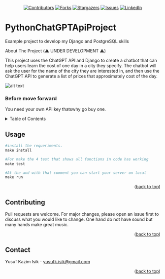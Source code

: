<div id="top"></div>

<div align="center">

[![Contributors][contributors-shield]][contributors-url] [![Forks][forks-shield]][forks-url] [![Stargazers][stars-shield]][stars-url] [![Issues][issues-shield]][issues-url] [![LinkedIn][linkedin-shield]][linkedin-url]

</div>

# PythonChatGPTApiProject
Example project to develop my Django and PostgreSQL skills

About The Project (⚠️ UNDER DEVELOPMENT ⚠️)

This project uses the ChatGPT API and Django to create a chatbot that can help users learn the cost of one day in a city they specify. 
The chatbot will ask the user for the name of the city they are interested in, and then use the ChatGPT API to generate a list of prices that approximately cost of the day.

![alt text](https://github.com/YusufKISIK/PythonChatGPTApiProject/runninggif.gif)

### Before move forward
You need your own API key thatswhy go buy one.



<!-- TABLE OF CONTENTS -->
<details>
  <summary>Table of Contents</summary>
  <ol>
    <li>
      <a href="#about-the-project">About The Project</a>
      <ul>
        <li><a href="#built-with">Built With</a></li>
      </ul>
    </li>
    <li>
      <a href="#getting-started">Getting Started</a>
      <ul>
        <li><a href="#prerequisites">Prerequisites</a></li>
        <li><a href="#installation">Installation</a></li>
      </ul>
    </li>
    <li><a href="#usage">Usage</a></li>
    <li><a href="#contributing">Contributing</a></li>
    <li><a href="#contact">Contact</a></li>
  </ol>
</details>


<!-- Usage -->
## Usage


```python
#install the requeriments.
make install

#For make the 4 test that shows all functions in code has working
make test

#At the and with that comment you can start your server on local
make run
```
<!-- CONTRIBUTING -->

<p align="right">(<a href="#top">back to top</a>)</p>

## Contributing

Pull requests are welcome. For major changes, please open an issue first
to discuss what you would like to change. 
One hand do not have sound but many hands make great music.

<p align="right">(<a href="#top">back to top</a>)</p>

<!-- Contact -->

## Contact

Yusuf Kazim Isik - yusufk.isik@gmail.com

<p align="right">(<a href="#top">back to top</a>)</p>



[contributors-shield]: https://img.shields.io/github/contributors/YusufKISIK/PythonChatGPTApiProject.svg?style=for-the-badge
[contributors-url]: https://github.com/YusufKISIK/PythonChatGPTApiProject/graphs/contributors
[forks-shield]: https://img.shields.io/github/forks/YusufKISIK/PythonChatGPTApiProject.svg?style=for-the-badge
[forks-url]: https://github.com/YusufKISIK/PythonChatGPTApiProject/network/members
[stars-shield]: https://img.shields.io/github/stars/YusufKISIK/PythonChatGPTApiProject.svg?style=for-the-badge
[stars-url]: https://github.com/YusufKISIK/PythonChatGPTApiProject/stargazers
[issues-shield]: https://img.shields.io/github/issues/YusufKISIK/PythonChatGPTApiProject.svg?style=for-the-badge
[issues-url]: https://github.com/YusufKISIK/PythonChatGPTApiProject/issues
[license-shield]: https://img.shields.io/github/license/YusufKISIK/PythonChatGPTApiProject?style=for-the-badge
[license-url]: https://github.com/YusufKISIK/PythonChatGPTApiProject/blob/master/LICENSE
[linkedin-shield]: https://img.shields.io/badge/-LinkedIn-black.svg?style=for-the-badge&logo=linkedin&colorB=555
[linkedin-url]: https://linkedin.com/in/YusufKISIK
